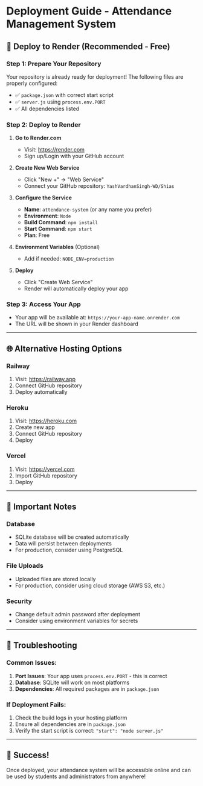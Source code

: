 # Deployment Guide - Attendance Management System

## 🚀 Deploy to Render (Recommended - Free)

### Step 1: Prepare Your Repository
Your repository is already ready for deployment! The following files are properly configured:
- ✅ `package.json` with correct start script
- ✅ `server.js` using `process.env.PORT`
- ✅ All dependencies listed

### Step 2: Deploy to Render

1. **Go to Render.com**
   - Visit: https://render.com
   - Sign up/Login with your GitHub account

2. **Create New Web Service**
   - Click "New +" → "Web Service"
   - Connect your GitHub repository: `YashVardhanSingh-WD/Shias`

3. **Configure the Service**
   - **Name**: `attendance-system` (or any name you prefer)
   - **Environment**: `Node`
   - **Build Command**: `npm install`
   - **Start Command**: `npm start`
   - **Plan**: Free

4. **Environment Variables** (Optional)
   - Add if needed: `NODE_ENV=production`

5. **Deploy**
   - Click "Create Web Service"
   - Render will automatically deploy your app

### Step 3: Access Your App
- Your app will be available at: `https://your-app-name.onrender.com`
- The URL will be shown in your Render dashboard

---

## 🌐 Alternative Hosting Options

### Railway
1. Visit: https://railway.app
2. Connect GitHub repository
3. Deploy automatically

### Heroku
1. Visit: https://heroku.com
2. Create new app
3. Connect GitHub repository
4. Deploy

### Vercel
1. Visit: https://vercel.com
2. Import GitHub repository
3. Deploy

---

## 📝 Important Notes

### Database
- SQLite database will be created automatically
- Data will persist between deployments
- For production, consider using PostgreSQL

### File Uploads
- Uploaded files are stored locally
- For production, consider using cloud storage (AWS S3, etc.)

### Security
- Change default admin password after deployment
- Consider using environment variables for secrets

---

## 🔧 Troubleshooting

### Common Issues:
1. **Port Issues**: Your app uses `process.env.PORT` - this is correct
2. **Database**: SQLite will work on most platforms
3. **Dependencies**: All required packages are in `package.json`

### If Deployment Fails:
1. Check the build logs in your hosting platform
2. Ensure all dependencies are in `package.json`
3. Verify the start script is correct: `"start": "node server.js"`

---

## 🎉 Success!
Once deployed, your attendance system will be accessible online and can be used by students and administrators from anywhere!
